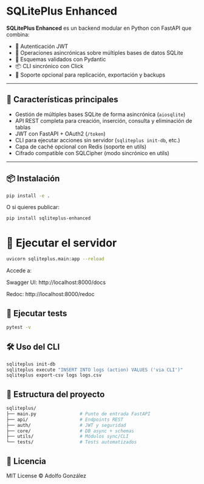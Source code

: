 # SQLitePlus Enhanced

**SQLitePlus Enhanced** es un backend modular en Python con FastAPI que combina:
- 🔐 Autenticación JWT
- 🔄 Operaciones asincrónicas sobre múltiples bases de datos SQLite
- 🧠 Esquemas validados con Pydantic
- 📦 CLI sincrónico con Click
- 🔄 Soporte opcional para replicación, exportación y backups

---

## 🚀 Características principales

- Gestión de múltiples bases SQLite de forma asincrónica (`aiosqlite`)
- API REST completa para creación, inserción, consulta y eliminación de tablas
- JWT con FastAPI + OAuth2 (`/token`)
- CLI para ejecutar acciones sin servidor (`sqliteplus init-db`, etc.)
- Capa de caché opcional con Redis (soporte en utils)
- Cifrado compatible con SQLCipher (modo sincrónico en utils)

---

## 📦 Instalación

```bash
pip install -e .
```
O si quieres publicar:

```bash
pip install sqliteplus-enhanced
```

# 📡 Ejecutar el servidor

```bash
uvicorn sqliteplus.main:app --reload
```

Accede a:

Swagger UI: http://localhost:8000/docs

Redoc: http://localhost:8000/redoc

## 🧪 Ejecutar tests

```bash
pytest -v
```

## 🛠 Uso del CLI

````bash
sqliteplus init-db
sqliteplus execute "INSERT INTO logs (action) VALUES ('via CLI')"
sqliteplus export-csv logs logs.csv
````

## 🧰 Estructura del proyecto

```bash
sqliteplus/
├── main.py                # Punto de entrada FastAPI
├── api/                   # Endpoints REST
├── auth/                  # JWT y seguridad
├── core/                  # DB async + schemas
├── utils/                 # Módulos sync/CLI
└── tests/                 # Tests automatizados

```

## 📝 Licencia

MIT License © Adolfo González